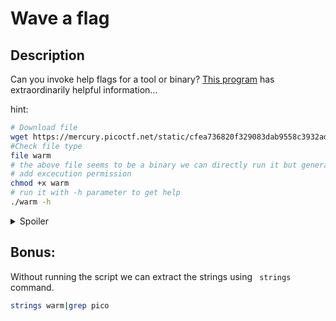 # Wave a flag
## Description
Can you invoke help flags for a tool or binary? [This program](https://mercury.picoctf.net/static/cfea736820f329083dab9558c3932ada/warm) has extraordinarily helpful information...

hint:
```bash
# Download file
wget https://mercury.picoctf.net/static/cfea736820f329083dab9558c3932ada/warm
#Check file type
file warm
# the above file seems to be a binary we can directly run it but generally we should not run a binary as it is since we don't know what it will do. For this challenge we can run the file
# add excecution permission
chmod +x warm
# run it with -h parameter to get help
./warm -h
```

<details>
<summary>Spoiler</summary>

picoCTF{b1scu1ts_4nd_gr4vy_30e77291}

</details>

## Bonus:

Without running the script we can extract the strings using ` strings` command.
```bash
strings warm|grep pico
```